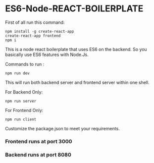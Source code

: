 # ES6-Node-REACT-BOILERPLATE

First of all run this command:
```
npm install -g create-react-app
create-react-app frontend
npm i
```
This is a node react boilerplate that uses ES6 on the backend. So you basically use ES6 features with Node.Js.

Commands to run :
```
npm run dev
```

This will run both backend server and frontend server within one shell.

For Backend Only:
```
npm run server
```

For Frontend Only:
```
npm run client
```

Customize the package.json to meet your requirements.

### Frontend runs at port 3000
### Backend runs at port 8080
